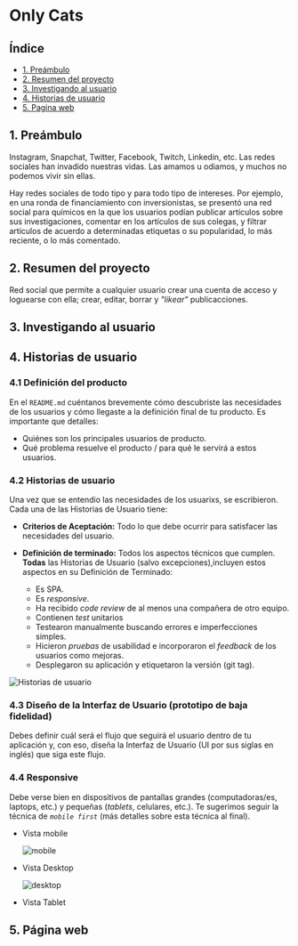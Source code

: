 # Only Cats

## Índice

* [1. Preámbulo](#1-preámbulo)
* [2. Resumen del proyecto](#2-resumen-del-proyecto)
* [3. Investigando al usuario](#3-investigando-al-usuario)
* [4. Historias de usuario](#4-historia-de-usurio)
* [5. Pagina web](#5-pagina-web)

## 1. Preámbulo

Instagram, Snapchat, Twitter, Facebook, Twitch, Linkedin, etc. Las redes
sociales han invadido nuestras vidas. Las amamos u odiamos, y muchos no podemos
vivir sin ellas.

Hay redes sociales de todo tipo y para todo tipo de intereses. Por ejemplo,
en una ronda de financiamiento con inversionistas, se presentó una red social
para químicos en la que los usuarios podían publicar artículos sobre sus
investigaciones, comentar en los artículos de sus colegas, y filtrar artículos
de acuerdo a determinadas etiquetas o su popularidad, lo más reciente, o lo
más comentado.

## 2. Resumen del proyecto
Red social que permite a cualquier usuario crear una cuenta de
acceso y loguearse con ella; crear, editar, borrar y _"likear"_ publicacciones.
## 3. Investigando al usuario


## 4. Historias de usuario

### 4.1 Definición del producto

En el `README.md` cuéntanos brevemente cómo descubriste las necesidades de los
usuarios y cómo llegaste a la definición final de tu producto. Es importante
que detalles:

* Quiénes son los principales usuarios de producto.
* Qué problema resuelve el producto / para qué le servirá a estos usuarios.

### 4.2 Historias de usuario

Una vez que se entendio las necesidades de los usuarixs, se escribieron. Cada
una de las Historias de Usuario tiene:

* **Criterios de Aceptación:** Todo lo que debe ocurrir para satisfacer las
  necesidades del usuario.

* **Definición de terminado:** Todos los aspectos técnicos que cumplen. **Todas** las Historias de Usuario (salvo excepciones),incluyen estos aspectos en su Definición de Terminado:
  - Es SPA.
  - Es _responsive_.
  - Ha recibido _code review_ de al menos una compañera de otro equipo.
  - Contienen _test_ unitarios
  - Testearon manualmente buscando errores e imperfecciones simples.
  - Hicieron _pruebas_ de usabilidad e incorporaron el _feedback_ de los
    usuarios como mejoras.
  - Desplegaron su aplicación y etiquetaron la versión (git tag).

![Historias de usuario](./img/Historiadeusuario.png)

### 4.3 Diseño de la Interfaz de Usuario (prototipo de baja fidelidad)

Debes definir cuál será el flujo que seguirá el usuario dentro de tu aplicación
y, con eso, diseña la Interfaz de Usuario (UI por sus siglas en inglés) que
siga este flujo.

### 4.4 Responsive

Debe verse bien en dispositivos de pantallas grandes
(computadoras/es, laptops, etc.) y pequeñas (_tablets_, celulares, etc.). Te
sugerimos seguir la técnica de _`mobile first`_ (más detalles sobre esta técnica
al final).

* Vista mobile

    ![mobile](https://user-images.githubusercontent.com/32286663/56174616-ec9f6100-5fb8-11e9-9edb-d5ef7c251d9c.png)

* Vista Desktop

    ![desktop](https://user-images.githubusercontent.com/32286663/56174626-fcb74080-5fb8-11e9-8854-26e8d9c4e25f.png)

* Vista Tablet

## 5. Página web
